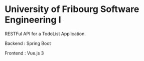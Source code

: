 # University of Fribourg Software Engineering I

RESTFul API for a TodoList Application.

Backend : Spring Boot

Frontend : Vue.js 3
